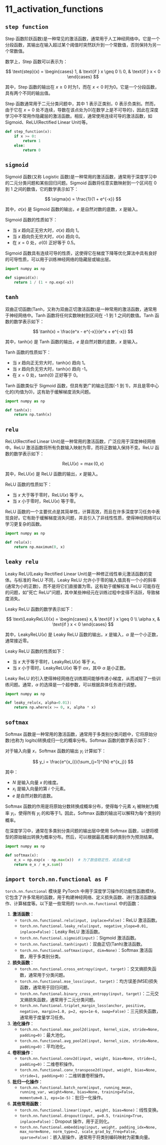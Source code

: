 # 11_activation_functions

## `step function`

Step 函数阶跃函数)是一种常见的激活函数，通常用于人工神经网络中。它是一个分段函数，其输出在输入超过某个阈值时突然跃升到一个常数值，否则保持为另一个常数值。

数学上，Step 函数可以表示为：

$$ \text{step}(x) = \begin{cases} 1, & \text{if } x \geq 0 \\ 0, & \text{if } x < 0 \end{cases} $$

其中，Step 函数的输出在 $x \geq 0$ 时为1，而在 $x < 0$ 时为0。它是一个分段函数，具有两个不同的输出值。

Step 函数通常用于二元分类问题中，其中 1 表示正类别，0 表示负类别。然而，由于它在 $x = 0$ 处不连续，导数在该点处为0(在数学上是不可导的)，因此在深度学习中不常用作隐藏层的激活函数。相反，通常使用连续可导的激活函数，如 Sigmoid、ReLU(Rectified Linear Unit)等。

```python
def step_function(x):
    if x >= 0:
        return 1
    else:
        return 0
```

## `sigmoid`

Sigmoid 函数(又称 Logistic 函数)是一种常用的激活函数，通常用于深度学习中的二元分类问题和某些回归问题。Sigmoid 函数将任意实数映射到一个区间在 0 到 1 之间的数值，它的数学表示如下：

$$ \sigma(x) = \frac{1}{1 + e^{-x}} $$

其中，$\sigma(x)$ 是 Sigmoid 函数的输出，$e$ 是自然对数的底数，$x$ 是输入。

Sigmoid 函数的性质如下：

- 当 $x$ 趋向正无穷大时，$\sigma(x)$ 趋向 1。
- 当 $x$ 趋向负无穷大时，$\sigma(x)$ 趋向 0。
- 在 $x=0$ 处，$\sigma(0)$ 正好等于 0.5。

Sigmoid 函数具有连续可导的性质，这使得它在梯度下降等优化算法中具有良好的可导性质，可以用于训练神经网络的隐藏层或输出层。

```python
import numpy as np

def sigmoid(x):
    return 1 / (1 + np.exp(-x))
```

## `tanh`

双曲正切函数(Tanh，又称为双曲正切激活函数)是一种常用的激活函数，通常用于神经网络中。Tanh 函数将任何实数映射到区间在 -1 到 1 之间的数值。Tanh 函数的数学表示如下：

$$  \tanh(x) = \frac{e^x - e^{-x}}{e^x + e^{-x}} $$

其中，$\text{tanh}(x)$ 是 Tanh 函数的输出，$e$ 是自然对数的底数，$x$ 是输入。

Tanh 函数的性质如下：

- 当 $x$ 趋向正无穷大时，$\text{tanh}(x)$ 趋向 1。
- 当 $x$ 趋向负无穷大时，$\text{tanh}(x)$ 趋向 -1。
- 在 $x=0$ 处，$\text{tanh}(0)$ 正好等于 0。

Tanh 函数类似于 Sigmoid 函数，但具有更广的输出范围(-1 到 1)，并且是零中心化的(均值为0)，这有助于缓解梯度消失问题。

```python
import numpy as np

def tanh(x):
    return np.tanh(x)
```

## `relu`

ReLU(Rectified Linear Unit)是一种常用的激活函数，广泛应用于深度神经网络中。ReLU 激活函数将所有负数输入映射为零，而将正数输入保持不变。ReLU 函数的数学表示如下：

$$ \text{ReLU}(x) = \max(0, x) $$

其中，$\text{ReLU}(x)$ 是 ReLU 函数的输出，$x$ 是输入。

ReLU 函数的性质如下：

- 当 $x$ 大于等于零时，$\text{ReLU}(x)$ 等于 $x$。
- 当 $x$ 小于零时，$\text{ReLU}(x)$ 等于零。

ReLU 函数的一个主要优点是其简单性，计算高效，而且在许多深度学习任务中表现良好。它有助于缓解梯度消失问题，并且引入了非线性性质，使得神经网络可以学习更复杂的函数。

```python
import numpy as np

def relu(x):
    return np.maximum(0, x)
```

## `leaky relu`

Leaky ReLU(Leaky Rectified Linear Unit)是一种修正线性单元激活函数的变体。与标准的 ReLU 不同，Leaky ReLU 允许小于零的输入值具有一个小的斜率(通常为小的正数)，而不是将它们直接置为零。这有助于缓解标准 ReLU 可能存在的问题，如"死亡 ReLU"问题，其中某些神经元在训练过程中变得不活跃，导致梯度消失。

Leaky ReLU 函数的数学表示如下：

$$ \text{LeakyReLU}(x) = \begin{cases} x, & \text{if } x \geq 0 \\ \alpha x, & \text{if } x < 0 \end{cases} $$

其中，$\text{LeakyReLU}(x)$ 是 Leaky ReLU 函数的输出，$x$ 是输入，$\alpha$ 是一个小正数，通常接近零。

Leaky ReLU 函数的性质如下：

- 当 $x$ 大于等于零时，$\text{LeakyReLU}(x)$ 等于 $x$。
- 当 $x$ 小于零时，$\text{LeakyReLU}(x)$ 等于 $\alpha x$，其中 $\alpha$ 是小正数。

Leaky ReLU 的引入使得神经网络在训练期间能够传递小梯度，从而减轻了一些训练问题。通常，$\alpha$ 的选择是一个超参数，可以根据具体任务进行调整。

```python
import numpy as np

def leaky_relu(x, alpha=0.01):
    return np.where(x >= 0, x, alpha * x)
```

## `softmax`

Softmax 函数是一种常用的激活函数，通常用于多类别分类问题中，它将原始分数(也称为 logits)转换成归一化的概率分布。Softmax 函数的数学表示如下：

对于输入向量 $x$，Softmax 函数的输出 $y_i$ 计算如下：

$$ y_i = \frac{e^{x_i}}{\sum_{j=1}^{N} e^{x_j}} $$

其中：

- $N$ 是输入向量 $x$ 的维度。
- $x_i$ 是输入向量的第 $i$ 个元素。
- $e$ 是自然对数的底数。

Softmax 函数的作用是将原始分数转换成概率分布，使得每个元素 $x_i$ 被映射为概率 $y_i$，使得所有 $y_i$ 的和等于1。因此，Softmax 函数的输出可以解释为每个类别的概率。

在深度学习中，通常在多类别分类问题的输出层中使用 Softmax 函数，以便将模型的原始输出转换为概率分布。然后，可以根据最高概率的类别作为预测结果。

```python
import numpy as np

def softmax(x):
    e_x = np.exp(x - np.max(x))  # 为了数值稳定性，减去最大值
    return e_x / e_x.sum()
```

## `import torch.nn.functional as F`

`torch.nn.functional` 模块是 PyTorch 中用于深度学习操作的功能性函数模块，它包含了许多常用的函数，用于构建神经网络、定义损失函数、进行激活函数操作、计算梯度等。以下是一些常用的 `torch.nn.functional` 中的函数：

1. **激活函数**：
   - `torch.nn.functional.relu(input, inplace=False)`：ReLU 激活函数。
   - `torch.nn.functional.leaky_relu(input, negative_slope=0.01, inplace=False)`：Leaky ReLU 激活函数。
   - `torch.nn.functional.sigmoid(input)`：Sigmoid 激活函数。
   - `torch.nn.functional.tanh(input)`：双曲正切(Tanh)激活函数。
   - `torch.nn.functional.softmax(input, dim=None)`：Softmax 激活函数，用于多类别分类。
2. **损失函数**：
   - `torch.nn.functional.cross_entropy(input, target)`：交叉熵损失函数，通常用于分类问题。
   - `torch.nn.functional.mse_loss(input, target)`：均方误差(MSE)损失函数，通常用于回归问题。
   - `torch.nn.functional.binary_cross_entropy(input, target)`：二元交叉熵损失函数，通常用于二元分类问题。
   - `torch.nn.functional.triplet_margin_loss(anchor, positive, negative, margin=1.0, p=2, eps=1e-6, swap=False)`：三元损失函数，通常用于度量学习任务。
3. **池化操作**：
   - `torch.nn.functional.max_pool2d(input, kernel_size, stride=None, padding=0)`：最大池化。
   - `torch.nn.functional.avg_pool2d(input, kernel_size, stride=None, padding=0)`：平均池化。
4. **卷积操作**：
   - `torch.nn.functional.conv2d(input, weight, bias=None, stride=1, padding=0)`：二维卷积操作。
   - `torch.nn.functional.conv_transpose2d(input, weight, bias=None, stride=1, padding=0)`：二维转置卷积操作。
5. **批归一化操作**：
   - `torch.nn.functional.batch_norm(input, running_mean, running_var, weight=None, bias=None, training=False, momentum=0.1, eps=1e-5)`：批归一化操作。
6. **其他常用函数**：
   - `torch.nn.functional.linear(input, weight, bias=None)`：线性变换。
   - `torch.nn.functional.dropout(input, p=0.5, training=True, inplace=False)`：Dropout 操作，用于正则化。
   - `torch.nn.functional.embedding(input, weight, padding_idx=None, max_norm=None, norm_type=2, scale_grad_by_freq=False, sparse=False)`：嵌入层操作，通常用于将类别编码映射为密集向量。